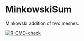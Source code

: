 # MinkowskiSum

Minkowski addition of two meshes.

<!-- badges: start -->
[![R-CMD-check](https://github.com/stla/MinkowskiSum/actions/workflows/R-CMD-check.yaml/badge.svg)](https://github.com/stla/MinkowskiSum/actions/workflows/R-CMD-check.yaml)
<!-- badges: end -->